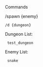 Commands

   /spawn {enemy}

    /d {dungeon}



Dungeon List:

     test_dungeon



Enemy List:

     snake
